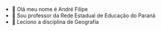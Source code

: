 - 👋 Olá meu nome é André Filipe
- 👀 Sou professor da Rede Estadual de Educação do Paraná
- 🌱 Leciono a disciplina de Geografia


<!---
ProfAndreFilipe/ProfAndreFilipe is a ✨ special ✨ repository because its `README.md` (this file) appears on your GitHub profile.
You can click the Preview link to take a look at your changes.
--->
